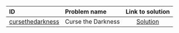 | ID | Problem name | Link to solution |
|:---|:---|:---:|
| [cursethedarkness](https://open.kattis.com/problems/cursethedarkness) | Curse the Darkness | [Solution](https://github.com/versenyi98/kattis-solutions/tree/main/solutions/cursethedarkness)|
